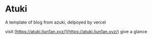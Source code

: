 # Atuki

A template of blog from azuki, delpoyed by vercel

visit [https://atuki.liun1an.xyz/](https://atuki.liun1an.xyz/) give a glance
